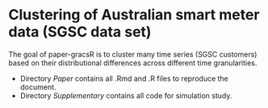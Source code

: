 
#  Clustering of Australian smart meter data (SGSC data set)

<!-- badges: start -->
<!-- badges: end -->

The goal of paper-gracsR is to cluster many time series (SGSC customers) based on their distributional differences across different time granularities.

- Directory *Paper* contains all .Rmd and .R files to reproduce the document.
- Directory *Supplementary* contains all code for simulation study.


